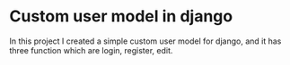 <h1 class="header">Custom user model in django</h1>
<p>
    In this project I created a simple custom user model for django,
    and it has three function which are login, register, edit.
</p>
